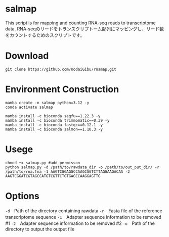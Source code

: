 # salmap
This script is for mapping and counting RNA-seq reads to transcriptome data.
RNA-seqのリードをトランスクリプトーム配列にマッピングし、リード数をカウントするためのスクリプトです。

# Download
```bash:
git clone https://github.com/KodaiGibu/rnamap.git
```

# Environment Construction
```bash:
mamba create -n salmap python=3.12 -y
conda activate salmap

mamba install -c bioconda seqfu==1.22.3 -y
mamba install -c bioconda trimmomatic==0.39 -y
mamba install -c bioconda fastqc==0.12.1 -y
mamba install -c bioconda salmon==1.10.3 -y
```

# Usege
```bash:
chmod +x salmap.py #add permisson
python salmap.py -d /path/to/rawdata_dir -o /path/to/out_put_dir/ -r /path/to/rna.fna -1 AAGTCGGAGGCCAAGCGGTCTTAGGAAGACAA -2 AAGTCGGATCGTAGCCATGTCGTTCTGTGAGCCAAGGAGTTG 
```

# Options
`-d`　Path of the directory containing rawdata 
`-r`　Fasta file of the reference transcriptome sequence 
`-1`　Adapter sequence information to be removed #1 
`-2`　Adapter sequence information to be removed #2 
`-o`　Path of the directory to output the output file





